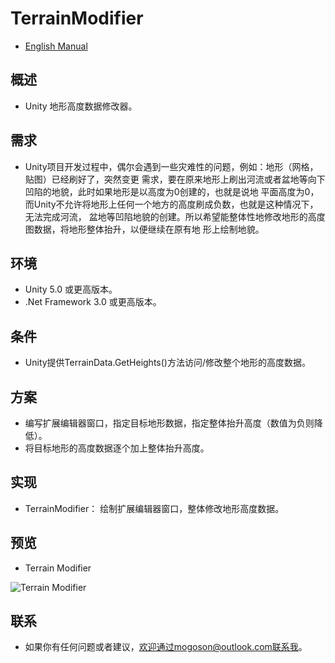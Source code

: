 ﻿# TerrainModifier
- [English Manual](./README.md)

## 概述
- Unity 地形高度数据修改器。

## 需求
- Unity项目开发过程中，偶尔会遇到一些灾难性的问题，例如：地形（网格，贴图）已经刷好了，突然变更
  需求，要在原来地形上刷出河流或者盆地等向下凹陷的地貌，此时如果地形是以高度为0创建的，也就是说地
  平面高度为0，而Unity不允许将地形上任何一个地方的高度刷成负数，也就是这种情况下，无法完成河流，
  盆地等凹陷地貌的创建。所以希望能整体性地修改地形的高度图数据，将地形整体抬升，以便继续在原有地
  形上绘制地貌。

## 环境
- Unity 5.0 或更高版本。
- .Net Framework 3.0 或更高版本。

## 条件
- Unity提供TerrainData.GetHeights()方法访问/修改整个地形的高度数据。

## 方案
- 编写扩展编辑器窗口，指定目标地形数据，指定整体抬升高度（数值为负则降低）。
- 将目标地形的高度数据逐个加上整体抬升高度。

## 实现
- TerrainModifier： 绘制扩展编辑器窗口，整体修改地形高度数据。

## 预览
- Terrain Modifier

![Terrain Modifier](./Attachments/README_Image/TerrainModifier.gif)

## 联系
- 如果你有任何问题或者建议，欢迎通过mogoson@outlook.com联系我。